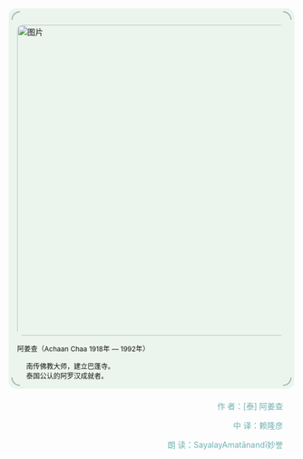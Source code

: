 <section style="padding: 5px; outline: currentcolor none 0px; max-width: 100%; border-radius: 13px; background-color: rgb(235, 245, 238); visibility: visible; box-sizing: border-box !important; overflow-wrap: break-word !important; --darkreader-inline-outline: currentcolor; --darkreader-inline-bgcolor: #172e22;" data-darkreader-inline-outline="" data-darkreader-inline-bgcolor="" data-darkmode-bgcolor-16628754281690="rgb(185, 193, 188)" data-darkmode-original-bgcolor-16628754281690="#fff|rgb(255, 255, 255)|rgb(235, 245, 238)" data-darkmode-color-16628754281690="rgb(163, 163, 163)" data-darkmode-original-color-16628754281690="#fff|rgb(34, 34, 34)" data-style="padding: 5px; outline: currentcolor none 0px; max-width: 100%; border-radius: 13px; background-color: rgb(235, 245, 238); visibility: visible; box-sizing: border-box !important; overflow-wrap: break-word !important; --darkreader-inline-outline: currentcolor; --darkreader-inline-bgcolor: #172e22;" class="js_darkmode__5"><section style="outline: currentcolor none 0px; max-width: 100%; display: flex; justify-content: space-between; align-items: center; visibility: visible; box-sizing: border-box !important; overflow-wrap: break-word !important; --darkreader-inline-outline: currentcolor;" data-darkreader-inline-outline="" data-darkmode-bgcolor-16628754281690="rgb(185, 193, 188)" data-darkmode-original-bgcolor-16628754281690="#fff|rgb(255, 255, 255)|rgb(235, 245, 238)" data-darkmode-color-16628754281690="rgb(163, 163, 163)" data-darkmode-original-color-16628754281690="#fff|rgb(34, 34, 34)"><section style="outline: currentcolor none 0px; max-width: 100%; width: 15px; height: 15px; border-radius: 20px 0px 0px; border-top: 2px solid rgb(153, 186, 162); border-left: 2px solid rgb(153, 186, 162); visibility: visible; box-sizing: border-box !important; overflow-wrap: break-word !important; --darkreader-inline-outline: currentcolor; --darkreader-inline-border-top: #484e51; --darkreader-inline-border-left: #484e51;" data-darkreader-inline-outline="" data-darkreader-inline-border-top="" data-darkreader-inline-border-left="" data-darkmode-bgcolor-16628754281690="rgb(185, 193, 188)" data-darkmode-original-bgcolor-16628754281690="#fff|rgb(255, 255, 255)|rgb(235, 245, 238)" data-darkmode-color-16628754281690="rgb(163, 163, 163)" data-darkmode-original-color-16628754281690="#fff|rgb(34, 34, 34)" data-style="outline: currentcolor none 0px; max-width: 100%; width: 15px; height: 15px; border-radius: 20px 0px 0px; border-top: 2px solid rgb(153, 186, 162); border-left: 2px solid rgb(153, 186, 162); visibility: visible; box-sizing: border-box !important; overflow-wrap: break-word !important; --darkreader-inline-outline: currentcolor; --darkreader-inline-border-top: #484e51; --darkreader-inline-border-left: #484e51;" class="js_darkmode__6"><br data-filtered="filtered" style="outline: currentcolor none 0px; max-width: 100%; visibility: visible; box-sizing: border-box !important; overflow-wrap: break-word !important; --darkreader-inline-outline: currentcolor;" data-darkreader-inline-outline="" data-darkmode-bgcolor-16628754281690="rgb(185, 193, 188)" data-darkmode-original-bgcolor-16628754281690="#fff|rgb(255, 255, 255)|rgb(235, 245, 238)" data-darkmode-color-16628754281690="rgb(163, 163, 163)" data-darkmode-original-color-16628754281690="#fff|rgb(34, 34, 34)"></section><section style="outline: currentcolor none 0px; max-width: 100%; width: 15px; height: 15px; border-radius: 0px 20px 0px 0px; border-top: 2px solid rgb(153, 186, 162); border-right: 2px solid rgb(153, 186, 162); visibility: visible; box-sizing: border-box !important; overflow-wrap: break-word !important; --darkreader-inline-outline: currentcolor; --darkreader-inline-border-top: #484e51; --darkreader-inline-border-right: #484e51;" data-darkreader-inline-outline="" data-darkreader-inline-border-top="" data-darkreader-inline-border-right="" data-darkmode-bgcolor-16628754281690="rgb(185, 193, 188)" data-darkmode-original-bgcolor-16628754281690="#fff|rgb(255, 255, 255)|rgb(235, 245, 238)" data-darkmode-color-16628754281690="rgb(163, 163, 163)" data-darkmode-original-color-16628754281690="#fff|rgb(34, 34, 34)" data-style="outline: currentcolor none 0px; max-width: 100%; width: 15px; height: 15px; border-radius: 0px 20px 0px 0px; border-top: 2px solid rgb(153, 186, 162); border-right: 2px solid rgb(153, 186, 162); visibility: visible; box-sizing: border-box !important; overflow-wrap: break-word !important; --darkreader-inline-outline: currentcolor; --darkreader-inline-border-top: #484e51; --darkreader-inline-border-right: #484e51;" class="js_darkmode__7"><br data-filtered="filtered" style="outline: currentcolor none 0px; max-width: 100%; visibility: visible; box-sizing: border-box !important; overflow-wrap: break-word !important; --darkreader-inline-outline: currentcolor;" data-darkreader-inline-outline="" data-darkmode-bgcolor-16628754281690="rgb(185, 193, 188)" data-darkmode-original-bgcolor-16628754281690="#fff|rgb(255, 255, 255)|rgb(235, 245, 238)" data-darkmode-color-16628754281690="rgb(163, 163, 163)" data-darkmode-original-color-16628754281690="#fff|rgb(34, 34, 34)"></section></section><section style="margin-top: -15px; margin-bottom: -15px; padding: 10px; outline: currentcolor none 0px; max-width: 100%; color: rgb(21, 21, 21); visibility: visible; box-sizing: border-box !important; overflow-wrap: break-word !important; --darkreader-inline-outline: currentcolor; --darkreader-inline-color: #dbd8d3;" data-darkreader-inline-outline="" data-darkreader-inline-color="" data-darkmode-bgcolor-16628754281690="rgb(185, 193, 188)" data-darkmode-original-bgcolor-16628754281690="#fff|rgb(255, 255, 255)|rgb(235, 245, 238)" data-darkmode-color-16628754281690="rgb(21, 21, 21)" data-darkmode-original-color-16628754281690="#fff|rgb(34, 34, 34)|rgb(21, 21, 21)"><p style="outline: currentcolor none 0px; max-width: 100%; visibility: visible; box-sizing: border-box !important; overflow-wrap: break-word !important; --darkreader-inline-outline: currentcolor;" data-darkreader-inline-outline="" data-darkmode-bgcolor-16628754281690="rgb(185, 193, 188)" data-darkmode-original-bgcolor-16628754281690="#fff|rgb(255, 255, 255)|rgb(235, 245, 238)" data-darkmode-color-16628754281690="rgb(21, 21, 21)" data-darkmode-original-color-16628754281690="#fff|rgb(34, 34, 34)|rgb(21, 21, 21)">

<img class="rich_pages wxw-img" data-cropselx1="0" data-cropselx2="548" data-cropsely1="0" data-cropsely2="743" data-ratio="1.4326530612244899" data-type="jpeg" data-w="490" style="outline: currentcolor none 0px; display: block; border-radius: 10px; box-sizing: border-box !important; overflow-wrap: break-word !important; visibility: visible !important; width: 548px !important; height: auto !important; --darkreader-inline-outline: currentcolor;" data-src="https://mmbiz.qpic.cn/sz_mmbiz_jpg/EPibMPEgM1SLicGttNebNPfmRv54QWeL839oYm7GHyXeTmXRjRsHCjHIA1OUmOBotzsfMibDLTtcP7sjz3iaEUhyiaw/640?wx_fmt=jpeg" data-darkreader-inline-outline="" data-index="2" data-origin-display="block" _width="548px" data-darkmode-bgcolor-16628754281690="rgb(185, 193, 188)" data-darkmode-original-bgcolor-16628754281690="#fff|rgb(255, 255, 255)|rgb(235, 245, 238)" data-darkmode-color-16628754281690="rgb(21, 21, 21)" data-darkmode-original-color-16628754281690="#fff|rgb(34, 34, 34)|rgb(21, 21, 21)" crossorigin="anonymous" alt="图片" src="00.jpeg" data-fail="0"></p>

<p style="outline: currentcolor none 0px; max-width: 100%; visibility: visible; box-sizing: border-box !important; overflow-wrap: break-word !important; --darkreader-inline-outline: currentcolor;" data-darkreader-inline-outline="" data-darkmode-bgcolor-16628754281690="rgb(185, 193, 188)" data-darkmode-original-bgcolor-16628754281690="#fff|rgb(255, 255, 255)|rgb(235, 245, 238)" data-darkmode-color-16628754281690="rgb(21, 21, 21)" data-darkmode-original-color-16628754281690="#fff|rgb(34, 34, 34)|rgb(21, 21, 21)"><span style="outline: currentcolor none 0px; max-width: 100%; font-size: 12px; visibility: visible; box-sizing: border-box !important; overflow-wrap: break-word !important; --darkreader-inline-outline: currentcolor;" data-darkreader-inline-outline="" data-darkmode-bgcolor-16628754281690="rgb(185, 193, 188)" data-darkmode-original-bgcolor-16628754281690="#fff|rgb(255, 255, 255)|rgb(235, 245, 238)" data-darkmode-color-16628754281690="rgb(21, 21, 21)" data-darkmode-original-color-16628754281690="#fff|rgb(34, 34, 34)|rgb(21, 21, 21)">阿姜查（Achaan Chaa 1918年 — 1992年）</span><br data-filtered="filtered" style="outline: currentcolor none 0px; max-width: 100%; visibility: visible; box-sizing: border-box !important; overflow-wrap: break-word !important; --darkreader-inline-outline: currentcolor;" data-darkreader-inline-outline="" data-darkmode-bgcolor-16628754281690="rgb(185, 193, 188)" data-darkmode-original-bgcolor-16628754281690="#fff|rgb(255, 255, 255)|rgb(235, 245, 238)" data-darkmode-color-16628754281690="rgb(21, 21, 21)" data-darkmode-original-color-16628754281690="#fff|rgb(34, 34, 34)|rgb(21, 21, 21)"></p><section style="margin-right: 16px; margin-left: 16px; outline: currentcolor none 0px; max-width: 100%; visibility: visible; box-sizing: border-box !important; overflow-wrap: break-word !important; --darkreader-inline-outline: currentcolor;" data-darkreader-inline-outline="" data-darkmode-bgcolor-16628754281690="rgb(185, 193, 188)" data-darkmode-original-bgcolor-16628754281690="#fff|rgb(255, 255, 255)|rgb(235, 245, 238)" data-darkmode-color-16628754281690="rgb(21, 21, 21)" data-darkmode-original-color-16628754281690="#fff|rgb(34, 34, 34)|rgb(21, 21, 21)"><span style="outline: currentcolor none 0px; max-width: 100%; font-size: 12px; visibility: visible; box-sizing: border-box !important; overflow-wrap: break-word !important; --darkreader-inline-outline: currentcolor;" data-darkreader-inline-outline="" data-darkmode-bgcolor-16628754281690="rgb(185, 193, 188)" data-darkmode-original-bgcolor-16628754281690="#fff|rgb(255, 255, 255)|rgb(235, 245, 238)" data-darkmode-color-16628754281690="rgb(21, 21, 21)" data-darkmode-original-color-16628754281690="#fff|rgb(34, 34, 34)|rgb(21, 21, 21)">南传佛教大师，建立巴蓬寺。</span></section><section style="margin-right: 16px; margin-left: 16px; outline: currentcolor none 0px; max-width: 100%; visibility: visible; box-sizing: border-box !important; overflow-wrap: break-word !important; --darkreader-inline-outline: currentcolor;" data-darkreader-inline-outline="" data-darkmode-bgcolor-16628754281690="rgb(185, 193, 188)" data-darkmode-original-bgcolor-16628754281690="#fff|rgb(255, 255, 255)|rgb(235, 245, 238)" data-darkmode-color-16628754281690="rgb(21, 21, 21)" data-darkmode-original-color-16628754281690="#fff|rgb(34, 34, 34)|rgb(21, 21, 21)"><span style="outline: currentcolor none 0px; max-width: 100%; font-size: 12px; visibility: visible; box-sizing: border-box !important; overflow-wrap: break-word !important; --darkreader-inline-outline: currentcolor;" data-darkreader-inline-outline="" data-darkmode-bgcolor-16628754281690="rgb(185, 193, 188)" data-darkmode-original-bgcolor-16628754281690="#fff|rgb(255, 255, 255)|rgb(235, 245, 238)" data-darkmode-color-16628754281690="rgb(21, 21, 21)" data-darkmode-original-color-16628754281690="#fff|rgb(34, 34, 34)|rgb(21, 21, 21)">泰国公认的阿罗汉成就者。</span></section></section><section style="outline: currentcolor none 0px; max-width: 100%; display: flex; justify-content: space-between; align-items: center; visibility: visible; box-sizing: border-box !important; overflow-wrap: break-word !important; --darkreader-inline-outline: currentcolor;" data-darkreader-inline-outline="" data-darkmode-bgcolor-16628754281690="rgb(185, 193, 188)" data-darkmode-original-bgcolor-16628754281690="#fff|rgb(255, 255, 255)|rgb(235, 245, 238)" data-darkmode-color-16628754281690="rgb(163, 163, 163)" data-darkmode-original-color-16628754281690="#fff|rgb(34, 34, 34)"><section style="outline: currentcolor none 0px; max-width: 100%; width: 15px; height: 15px; border-radius: 0px 0px 0px 20px; border-bottom: 2px solid rgb(153, 186, 162); border-left: 2px solid rgb(153, 186, 162); visibility: visible; box-sizing: border-box !important; overflow-wrap: break-word !important; --darkreader-inline-outline: currentcolor; --darkreader-inline-border-bottom: #484e51; --darkreader-inline-border-left: #484e51;" data-darkreader-inline-outline="" data-darkreader-inline-border-bottom="" data-darkreader-inline-border-left="" data-darkmode-bgcolor-16628754281690="rgb(185, 193, 188)" data-darkmode-original-bgcolor-16628754281690="#fff|rgb(255, 255, 255)|rgb(235, 245, 238)" data-darkmode-color-16628754281690="rgb(163, 163, 163)" data-darkmode-original-color-16628754281690="#fff|rgb(34, 34, 34)" data-style="outline: currentcolor none 0px; max-width: 100%; width: 15px; height: 15px; border-radius: 0px 0px 0px 20px; border-bottom: 2px solid rgb(153, 186, 162); border-left: 2px solid rgb(153, 186, 162); visibility: visible; box-sizing: border-box !important; overflow-wrap: break-word !important; --darkreader-inline-outline: currentcolor; --darkreader-inline-border-bottom: #484e51; --darkreader-inline-border-left: #484e51;" class="js_darkmode__8"><br data-filtered="filtered" style="outline: currentcolor none 0px; max-width: 100%; visibility: visible; box-sizing: border-box !important; overflow-wrap: break-word !important; --darkreader-inline-outline: currentcolor;" data-darkreader-inline-outline="" data-darkmode-bgcolor-16628754281690="rgb(185, 193, 188)" data-darkmode-original-bgcolor-16628754281690="#fff|rgb(255, 255, 255)|rgb(235, 245, 238)" data-darkmode-color-16628754281690="rgb(163, 163, 163)" data-darkmode-original-color-16628754281690="#fff|rgb(34, 34, 34)"></section><section style="margin-left: auto; outline: currentcolor none 0px; max-width: 100%; width: 15px; height: 15px; border-radius: 0px 0px 20px; border-bottom: 2px solid rgb(153, 186, 162); border-right: 2px solid rgb(153, 186, 162); visibility: visible; box-sizing: border-box !important; overflow-wrap: break-word !important; --darkreader-inline-outline: currentcolor; --darkreader-inline-border-bottom: #484e51; --darkreader-inline-border-right: #484e51;" data-darkreader-inline-outline="" data-darkreader-inline-border-bottom="" data-darkreader-inline-border-right="" data-darkmode-bgcolor-16628754281690="rgb(185, 193, 188)" data-darkmode-original-bgcolor-16628754281690="#fff|rgb(255, 255, 255)|rgb(235, 245, 238)" data-darkmode-color-16628754281690="rgb(163, 163, 163)" data-darkmode-original-color-16628754281690="#fff|rgb(34, 34, 34)" data-style="margin-left: auto; outline: currentcolor none 0px; max-width: 100%; width: 15px; height: 15px; border-radius: 0px 0px 20px; border-bottom: 2px solid rgb(153, 186, 162); border-right: 2px solid rgb(153, 186, 162); visibility: visible; box-sizing: border-box !important; overflow-wrap: break-word !important; --darkreader-inline-outline: currentcolor; --darkreader-inline-border-bottom: #484e51; --darkreader-inline-border-right: #484e51;" class="js_darkmode__9"><br data-filtered="filtered" style="outline: currentcolor none 0px; max-width: 100%; visibility: visible; box-sizing: border-box !important; overflow-wrap: break-word !important; --darkreader-inline-outline: currentcolor;" data-darkreader-inline-outline="" data-darkmode-bgcolor-16628754281690="rgb(185, 193, 188)" data-darkmode-original-bgcolor-16628754281690="#fff|rgb(255, 255, 255)|rgb(235, 245, 238)" data-darkmode-color-16628754281690="rgb(163, 163, 163)" data-darkmode-original-color-16628754281690="#fff|rgb(34, 34, 34)"></section></section></section>




<div style="float:right; padding:20px;text-align:right; color: rgb(112, 177, 178); ">
作  者：[泰] 阿姜查

中  译：赖隆彦

朗  读：SayalayAmatānandī妙誉

</div>
<div style="clear:both"></div>


